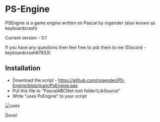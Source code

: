 # PS-Engine
PSEngine is a game engine written on Pascal by rogender (also known as keyboardcrash)

Current version - 0.1

If you have any questions then feel free to ask them to me (Discord - keyboardcrash#7833)

## Installation
- Download the script - https://github.com/rogender/PS-Engine/blob/main/PsEngine.pas
- Put this file to "PascalABCNet root folder\LibSource"
- Write "uses PsEngine" to your script

![uses](https://github.com/rogender/PS-Engine/blob/main/screenshots/uses.png)

Done!
